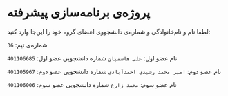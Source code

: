 # پروژه‌ی برنامه‌سازی پیشرفته
لطفا نام و نام‌خانوادگی و شماره‌ی دانشجووی اعضای گروه خود را این‌جا وارد کنید:

شماره‌ی تیم: `36`

نام عضو اول: `علی هاشمیان`
شماره دانشجویی عضو اول: `401106685`

نام عضو دوم: `امیر محمد رشیدی احمدآبادی`
شماره دانشجویی عضو دوم: `401105967`

نام عضو سوم: `محمد زارع`
شماره دانشجویی عضو سوم: `401106006 `
